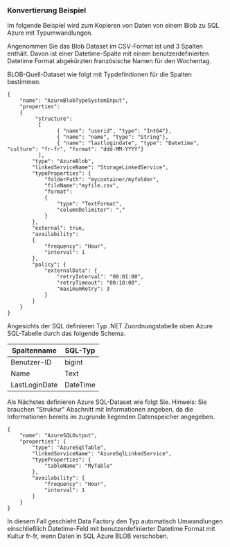 ### <a name="type-conversion-sample"></a>Konvertierung Beispiel
Im folgende Beispiel wird zum Kopieren von Daten von einem Blob zu SQL Azure mit Typumwandlungen.

Angenommen Sie das Blob Dataset im CSV-Format ist und 3 Spalten enthält. Davon ist einer Datetime-Spalte mit einem benutzerdefinierten Datetime Format abgekürzten französische Namen für den Wochentag.

BLOB-Quell-Dataset wie folgt mit Typdefinitionen für die Spalten bestimmen.

    {
        "name": "AzureBlobTypeSystemInput",
        "properties":
        {
             "structure": 
              [
                    { "name": "userid", "type": "Int64"},
                    { "name": "name", "type": "String"},
                    { "name": "lastlogindate", "type": "Datetime", "culture": "fr-fr", "format": "ddd-MM-YYYY"}
              ],
            "type": "AzureBlob",
            "linkedServiceName": "StorageLinkedService",
            "typeProperties": {
                "folderPath": "mycontainer/myfolder",
                "fileName":"myfile.csv",
                "format":
                {
                    "type": "TextFormat",
                    "columnDelimiter": ","
                }
            },
            "external": true,
            "availability":
            {
                "frequency": "Hour",
                "interval": 1
            },
            "policy": {
                "externalData": {
                    "retryInterval": "00:01:00",
                    "retryTimeout": "00:10:00",
                    "maximumRetry": 3
                }
            }
        }
    }

Angesichts der SQL definieren Typ .NET Zuordnungstabelle oben Azure SQL-Tabelle durch das folgende Schema.

| Spaltenname | SQL-Typ |
| ----------- | -------- |
| Benutzer-ID | bigint |
| Name | Text |
| LastLoginDate | DateTime |

Als Nächstes definieren Azure SQL-Dataset wie folgt Sie. Hinweis: Sie brauchen "Struktur" Abschnitt mit Informationen angeben, da die Informationen bereits im zugrunde liegenden Datenspeicher angegeben.

    {
        "name": "AzureSQLOutput",
        "properties": {
            "type": "AzureSqlTable",
            "linkedServiceName": "AzureSqlLinkedService",
            "typeProperties": {
                "tableName": "MyTable"
            },
            "availability": {
                "frequency": "Hour",
                "interval": 1
            }
        }
    }

In diesem Fall geschieht Data Factory den Typ automatisch Umwandlungen einschließlich Datetime-Feld mit benutzerdefinierter Datetime Format mit Kultur fr-fr, wenn Daten in SQL Azure BLOB verschoben.


